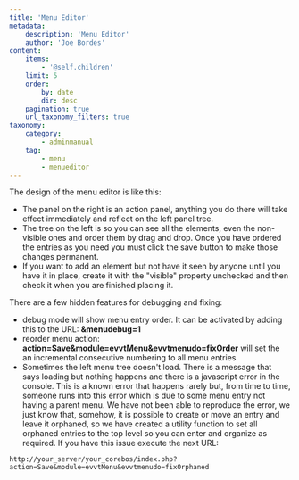 ```yaml
---
title: 'Menu Editor'
metadata:
    description: 'Menu Editor'
    author: 'Joe Bordes'
content:
    items:
        - '@self.children'
    limit: 5
    order:
        by: date
        dir: desc
    pagination: true
    url_taxonomy_filters: true
taxonomy:
    category:
        - adminmanual
    tag:
        - menu
        - menueditor
---
```


The design of the menu editor is like this:

-   The panel on the right is an action panel, anything you do there will take effect immediately and reflect on the left panel tree.
-   The tree on the left is so you can see all the elements, even the non-visible ones and order them by drag and drop. Once you have ordered the entries as you need you must click the save button to make those changes permanent.
-   If you want to add an element but not have it seen by anyone until you have it in place, create it with the "visible" property unchecked and then check it when you are finished placing it.

There are a few hidden features for debugging and fixing:

-   debug mode will show menu entry order. It can be activated by adding this to the URL: **&menudebug=1**
-   reorder menu action:
**action=Save&module=evvtMenu&evvtmenudo=fixOrder** will set the an incremental consecutive numbering to all menu entries
-   Sometimes the left menu tree doesn't load. There is a message that says loading but nothing happens and there is a javascript error in the console. This is a known error that happens rarely but, from time to time, someone runs into this error which is due to some menu entry not having a parent menu. We have not been able to reproduce the error, we just know that, somehow, it is possible to create or move an entry and leave it orphaned, so we have created a utility function to set all orphaned entries to the top level so you can enter and organize as required. If you have this issue execute the next URL:

```
http://your_server/your_corebos/index.php?action=Save&module=evvtMenu&evvtmenudo=fixOrphaned
```

